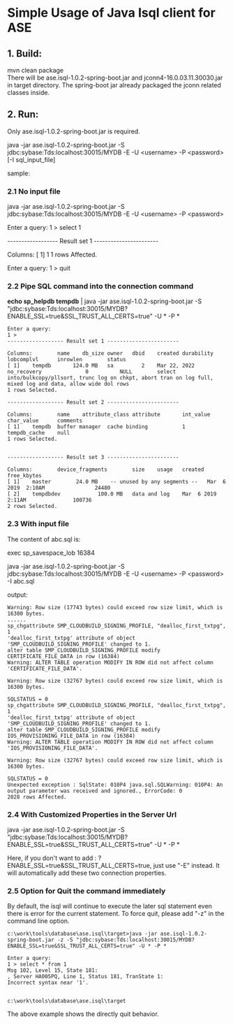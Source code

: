 # Simple Usage of Java Isql client for ASE

## 1. Build:

mvn clean package   
There will be ase.isql-1.0.2-spring-boot.jar and jconn4-16.0.03.11.30030.jar in target directory.  The spring-boot jar already packaged the jconn related classes inside. 

## 2. Run: 

Only ase.isql-1.0.2-spring-boot.jar is required.

java -jar ase.isql-1.0.2-spring-boot.jar -S jdbc:sybase:Tds:localhost:30015/MYDB -E -U \<username\> -P <password\> [-I sql_input_file]

sample:

### 2.1 No input file

java -jar ase.isql-1.0.2-spring-boot.jar -S jdbc:sybase:Tds:localhost:30015/MYDB -E -U \<username\> -P <password\>

Enter a query:
1 > select 1

------------------ Result set 1 -----------------------

Columns:
[ 1]    1
1 rows Affected.

Enter a query:
1 > quit

### 2.2 Pipe SQL command into the connection command

**echo sp_helpdb tempdb**  | java -jar ase.isql-1.0.2-spring-boot.jar  -S "jdbc:sybase:Tds:localhost:30015/MYDB?ENABLE_SSL=true&SSL_TRUST_ALL_CERTS=true"  -U * -P *

```
Enter a query:
1 >
------------------ Result set 1 -----------------------

Columns:        name    db_size owner   dbid    created durability      lobcomplvl      inrowlen        status
[ 1]    tempdb       124.0 MB   sa         2    Mar 22, 2022    no_recovery              0          NULL        select into/bulkcopy/pllsort, trunc log on chkpt, abort tran on log full, mixed log and data, allow wide dol rows
1 rows Selected.

------------------ Result set 2 -----------------------

Columns:        name    attribute_class attribute       int_value       char_value      comments
[ 1]    tempdb  buffer manager  cache binding           1       tempdb_cache    null
1 rows Selected.


------------------ Result set 3 -----------------------

Columns:        device_fragments        size    usage   created free_kbytes
[ 1]    master        24.0 MB    -- unused by any segments --   Mar  6 2019  2:10AM                24480
[ 2]    tempdbdev            100.0 MB   data and log    Mar  6 2019  2:11AM               100736
2 rows Selected.
```



### 2.3 With input file

The content of abc.sql is:  

exec sp_savespace_lob 16384

java -jar ase.isql-1.0.2-spring-boot.jar -S jdbc:sybase:Tds:localhost:30015/MYDB -E -U \<username\> -P <password\> -I abc.sql

output:

```
Warning: Row size (17743 bytes) could exceed row size limit, which is 16300 bytes.
...... 
sp_chgattribute SMP_CLOUDBUILD_SIGNING_PROFILE, "dealloc_first_txtpg", 1
'dealloc_first_txtpg' attribute of object 'SMP_CLOUDBUILD_SIGNING_PROFILE' changed to 1.
alter table SMP_CLOUDBUILD_SIGNING_PROFILE modify CERTIFICATE_FILE_DATA in row (16384)
Warning: ALTER TABLE operation MODIFY IN ROW did not affect column 'CERTIFICATE_FILE_DATA'.

Warning: Row size (32767 bytes) could exceed row size limit, which is 16300 bytes.

SQLSTATUS = 0
sp_chgattribute SMP_CLOUDBUILD_SIGNING_PROFILE, "dealloc_first_txtpg", 1
'dealloc_first_txtpg' attribute of object 'SMP_CLOUDBUILD_SIGNING_PROFILE' changed to 1.
alter table SMP_CLOUDBUILD_SIGNING_PROFILE modify IOS_PROVISIONING_FILE_DATA in row (16384)
Warning: ALTER TABLE operation MODIFY IN ROW did not affect column 'IOS_PROVISIONING_FILE_DATA'.

Warning: Row size (32767 bytes) could exceed row size limit, which is 16300 bytes.

SQLSTATUS = 0
Unexpected exception : SqlState: 010P4 java.sql.SQLWarning: 010P4: An output parameter was received and ignored., ErrorCode: 0
2028 rows Affected.
```

### 2.4 With Customized Properties in the Server Url

java -jar ase.isql-1.0.2-spring-boot.jar  -S "jdbc:sybase:Tds:localhost:30015/MYDB?ENABLE_SSL=true&SSL_TRUST_ALL_CERTS=true" -U * -P * 

Here,  if you don't want to add : ?ENABLE_SSL=true&SSL_TRUST_ALL_CERTS=true,  just use "-E" instead. It will automatically add these two connection properties. 

### 2.5 Option for Quit the command immediately

By default,  the isql will continue to execute the later sql statement even there is error for the current statement.  To force quit,  please add "-z" in the command line option. 

```
c:\work\tools\database\ase.isql\target>java -jar ase.isql-1.0.2-spring-boot.jar -z -S "jdbc:sybase:Tds:localhost:30015/MYDB?ENABLE_SSL=true&SSL_TRUST_ALL_CERTS=true" -U * -P *

Enter a query:
1 > select * from 1
Msg 102, Level 15, State 181:
, Server HA005PQ, Line 1, Status 181, TranState 1:
Incorrect syntax near '1'.


c:\work\tools\database\ase.isql\target
```

The above example shows the directly quit behavior.







